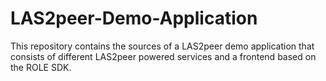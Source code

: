 LAS2peer-Demo-Application
=========================

This repository contains the sources of a LAS2peer demo application that consists of different LAS2peer powered services and a frontend based on the ROLE SDK.
